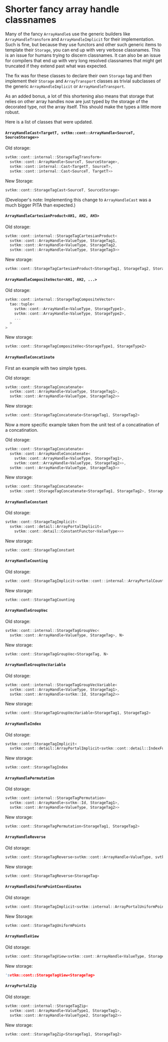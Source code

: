 # Shorter fancy array handle classnames

Many of the fancy `ArrayHandle`s use the generic builders like
`ArrayHandleTransform` and `ArrayHandleImplicit` for their implementation.
Such is fine, but because they use functors and other such generic items to
template their `Storage`, you can end up with very verbose classnames. This
is an issue for humans trying to discern classnames. It can also be an
issue for compilers that end up with very long resolved classnames that
might get truncated if they extend past what was expected.

The fix was for these classes to declare their own `Storage` tag and then
implement their `Storage` and `ArrayTransport` classes as trivial
subclasses of the generic `ArrayHandleImplicit` or `ArrayHandleTransport`.

As an added bonus, a lot of this shortening also means that storage that
relies on other array handles now are just typed by the storage of the
decorated type, not the array itself. This should make the types a little
more robust.

Here is a list of classes that were updated.

#### `ArrayHandleCast<TargetT, svtkm::cont::ArrayHandle<SourceT, SourceStorage>>`

Old storage: 
``` cpp
svtkm::cont::internal::StorageTagTransform<
  svtkm::cont::ArrayHandle<SourceT, SourceStorage>,
  svtkm::cont::internal::Cast<TargetT, SourceT>,
  svtkm::cont::internal::Cast<SourceT, TargetT>>
```

New Storage:
``` cpp
svtkm::cont::StorageTagCast<SourceT, SourceStorage>
```

(Developer's note: Implementing this change to `ArrayHandleCast` was a much bigger PITA than expected.)

#### `ArrayHandleCartesianProduct<AH1, AH2, AH3>`

Old storage:
``` cpp
svtkm::cont::internal::StorageTagCartesianProduct<
  svtkm::cont::ArrayHandle<ValueType, StorageTag1,
  svtkm::cont::ArrayHandle<ValueType, StorageTag2,
  svtkm::cont::ArrayHandle<ValueType, StorageTag3>>
```

New storage:
``` cpp
svtkm::cont::StorageTagCartesianProduct<StorageTag1, StorageTag2, StorageTag3>
```

#### `ArrayHandleCompositeVector<AH1, AH2, ...>`

Old storage:
``` cpp
svtkm::cont::internal::StorageTagCompositeVector<
  tao::tuple<
    svtkm::cont::ArrayHandle<ValueType, StorageType1>, 
	svtkm::cont::ArrayHandle<ValueType, StorageType2>,
	...
  >
>
```

New storage:
``` cpp
svtkm::cont::StorageTagCompositeVec<StorageType1, StorageType2>
```

#### `ArrayHandleConcatinate`

First an example with two simple types.

Old storage:
``` cpp
svtkm::cont::StorageTagConcatenate<
  svtkm::cont::ArrayHandle<ValueType, StorageTag1>,
  svtkm::cont::ArrayHandle<ValueType, StorageTag2>>
```

New storage:
``` cpp
svtkm::cont::StorageTagConcatenate<StorageTag1, StorageTag2>
```

Now a more specific example taken from the unit test of a concatination of a concatination.

Old storage:
``` cpp
svtkm::cont::StorageTagConcatenate<
  svtkm::cont::ArrayHandleConcatenate<
    svtkm::cont::ArrayHandle<ValueType, StorageTag1>,
	svtkm::cont::ArrayHandle<ValueType, StorageTag2>>,
  svtkm::cont::ArrayHandle<ValueType, StorageTag3>>
```

New storage:
``` cpp
svtkm::cont::StorageTagConcatenate<
  svtkm::cont::StorageTagConcatenate<StorageTag1, StorageTag2>, StorageTag3>
```

#### `ArrayHandleConstant`

Old storage:
``` cpp
svtkm::cont::StorageTagImplicit<
  svtkm::cont::detail::ArrayPortalImplicit<
    svtkm::cont::detail::ConstantFunctor<ValueType>>>
```

New storage:
``` cpp
svtkm::cont::StorageTagConstant
```

#### `ArrayHandleCounting`

Old storage:
``` cpp
svtkm::cont::StorageTagImplicit<svtkm::cont::internal::ArrayPortalCounting<ValueType>>
```

New storage:
``` cpp
svtkm::cont::StorageTagCounting
```

#### `ArrayHandleGroupVec`

Old storage:
``` cpp
svtkm::cont::internal::StorageTagGroupVec<
  svtkm::cont::ArrayHandle<ValueType, StorageTag>, N>
```

New storage:
``` cpp
svtkm::cont::StorageTagGroupVec<StorageTag, N>
```

#### `ArrayHandleGroupVecVariable`

Old storage:
``` cpp
svtkm::cont::internal::StorageTagGroupVecVariable<
  svtkm::cont::ArrayHandle<ValueType, StorageTag1>, 
  svtkm::cont::ArrayHandle<svtkm::Id, StorageTag2>>
```

New storage:
``` cpp
svtkm::cont::StorageTagGroupVecVariable<StorageTag1, StorageTag2>
```

#### `ArrayHandleIndex`

Old storage:
``` cpp
svtkm::cont::StorageTagImplicit<
  svtkm::cont::detail::ArrayPortalImplicit<svtkm::cont::detail::IndexFunctor>>
```

New storage:
``` cpp
svtkm::cont::StorageTagIndex
```

#### `ArrayHandlePermutation`

Old storage:
``` cpp
svtkm::cont::internal::StorageTagPermutation<
  svtkm::cont::ArrayHandle<svtkm::Id, StorageTag1>,
  svtkm::cont::ArrayHandle<ValueType, StorageTag2>>
```

New storage:
``` cpp
svtkm::cont::StorageTagPermutation<StorageTag1, StorageTag2>
```

#### `ArrayHandleReverse`

Old storage:
``` cpp
svtkm::cont::StorageTagReverse<svtkm::cont::ArrayHandle<ValueType, svtkm::cont::StorageTag>>
```

New storage:
``` cpp
svtkm::cont::StorageTagReverse<StorageTag>
```

#### `ArrayHandleUniformPointCoordinates`

Old storage:
``` cpp
svtkm::cont::StorageTagImplicit<svtkm::internal::ArrayPortalUniformPointCoordinates>
```

New Storage:
``` cpp
svtkm::cont::StorageTagUniformPoints
```

#### `ArrayHandleView`

Old storage:
``` cpp
svtkm::cont::StorageTagView<svtkm::cont::ArrayHandle<ValueType, StorageTag>>
```

New storage:
``` cpp
'svtkm::cont::StorageTagView<StorageTag>
```


#### `ArrayPortalZip`

Old storage:
``` cpp
svtkm::cont::internal::StorageTagZip<
  svtkm::cont::ArrayHandle<ValueType1, StorageTag1>,
  svtkm::cont::ArrayHandle<ValueType2, StorageTag2>>
```

New storage:
``` cpp
svtkm::cont::StorageTagZip<StorageTag1, StorageTag2>
```
